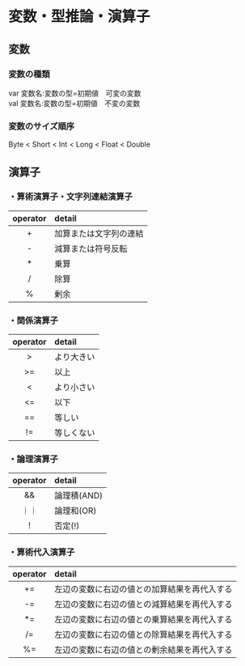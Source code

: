 # 変数・型推論・演算子

## 変数
### 変数の種類  
var 変数名:変数の型=初期値　可変の変数  
val 変数名:変数の型=初期値　不変の変数  

### 変数のサイズ順序
Byte < Short < Int < Long < Float < Double

## 演算子  
### ・算術演算子・文字列連結演算子  
| operator | detail |
|:------:|:--------|
| + | 加算または文字列の連結 |
| - | 減算または符号反転 |
| * | 乗算 |
| / | 除算 |
| % | 剰余 |

### ・関係演算子
| operator | detail |
|:------:|:--------|
| > | より大きい |
| >= | 以上 |
| < | より小さい |
| <= | 以下 |
| == | 等しい |
| != | 等しくない |

### ・論理演算子
| operator | detail |
|:------:|:--------|
| && | 論理積(AND) |
| ｜｜ | 論理和(OR) |
| ! | 否定(!) |

### ・算術代入演算子
| operator | detail |
|:------:|:--------|
| += | 左辺の変数に右辺の値との加算結果を再代入する |
| -= | 左辺の変数に右辺の値との減算結果を再代入する |
| *= | 左辺の変数に右辺の値との乗算結果を再代入する |
| /= | 左辺の変数に右辺の値との除算結果を再代入する |
| %= | 左辺の変数に右辺の値との剰余結果を再代入する |
